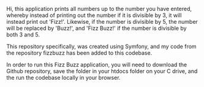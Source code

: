 Hi, this application prints all numbers up to the number you have entered, whereby instead of printing out the number if it is divisible by 3, it will instead print out 'Fizz!'.
Likewise, if the number is divisible by 5, the number will be replaced by 'Buzz!', and 'Fizz Buzz!' if the number is divisible by both 3 and 5.

This repository specifically, was created using Symfony, and my code from the repository fizzbuzz has been added to this codebase.

In order to run this Fizz Buzz application, you will need to download the Github repository,
save the folder in your htdocs folder on your C drive, and the run the codebase locally in your browser.